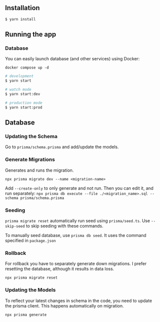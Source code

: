 ## Installation

```bash
$ yarn install
```

## Running the app

### Database

You can easily launch database (and other services) using Docker:

```
docker compose up -d
```

```bash
# development
$ yarn start

# watch mode
$ yarn start:dev

# production mode
$ yarn start:prod
```

## Database

### Updating the Schema

Go to `prisma/schema.prisma` and add/update the models.

### Generate Migrations

Generates and runs the migration.

```
npx prisma migrate dev --name <migration-name>
```

Add `--create-only` to only generate and not run. Then you can edit it, and run separately: `npx prisma db execute --file ./<migration_name>.sql --schema prisma/schema.prisma`

### Seeding

`prisma migrate reset` automatically run seed using `prisma/seed.ts`. Use `--skip-seed` to skip seeding with these commands.

To manually seed database, use `prisma db seed`. It uses the command specified in `package.json`

### Rollback

For rollback you have to separately generate down migrations. I prefer resetting the database, although it results in data loss.

```
npx prisma migrate reset
```

### Updating the Models

To reflect your latest changes in schema in the code, you need to update the prisma client. This happens automatically on migration.

```
npx prisma generate
```
